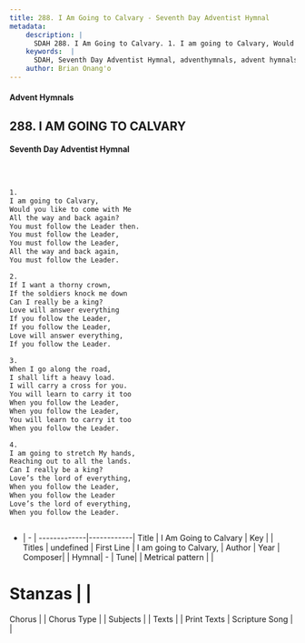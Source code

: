 ```yaml
---
title: 288. I Am Going to Calvary - Seventh Day Adventist Hymnal
metadata:
    description: |
      SDAH 288. I Am Going to Calvary. 1. I am going to Calvary, Would you like to come with Me All the way and back again? You must follow the Leader then. You must follow the Leader, You must follow the Leader, All the way and back again, You must follow the Leader.
    keywords:  |
      SDAH, Seventh Day Adventist Hymnal, adventhymnals, advent hymnals, I Am Going to Calvary, I am going to Calvary, 
    author: Brian Onang'o
---
```


#### Advent Hymnals
## 288. I AM GOING TO CALVARY
#### Seventh Day Adventist Hymnal

```txt



1.
I am going to Calvary,
Would you like to come with Me
All the way and back again?
You must follow the Leader then.
You must follow the Leader,
You must follow the Leader,
All the way and back again,
You must follow the Leader.

2.
If I want a thorny crown,
If the soldiers knock me down
Can I really be a king?
Love will answer everything
If you follow the Leader,
If you follow the Leader,
Love will answer everything,
If you follow the Leader.

3.
When I go along the road,
I shall lift a heavy load.
I will carry a cross for you.
You will learn to carry it too
When you follow the Leader,
When you follow the Leader,
You will learn to carry it too
When you follow the Leader.

4.
I am going to stretch My hands,
Reaching out to all the lands.
Can I really be a king?
Love’s the lord of everything,
When you follow the Leader,
When you follow the Leader
Love’s the lord of everything,
When you follow the Leader.



```

- |   -  |
-------------|------------|
Title | I Am Going to Calvary |
Key |  |
Titles | undefined |
First Line | I am going to Calvary, |
Author | 
Year | 
Composer|  |
Hymnal|  - |
Tune|  |
Metrical pattern | |
# Stanzas |  |
Chorus |  |
Chorus Type |  |
Subjects |  |
Texts |  |
Print Texts | 
Scripture Song |  |
  
